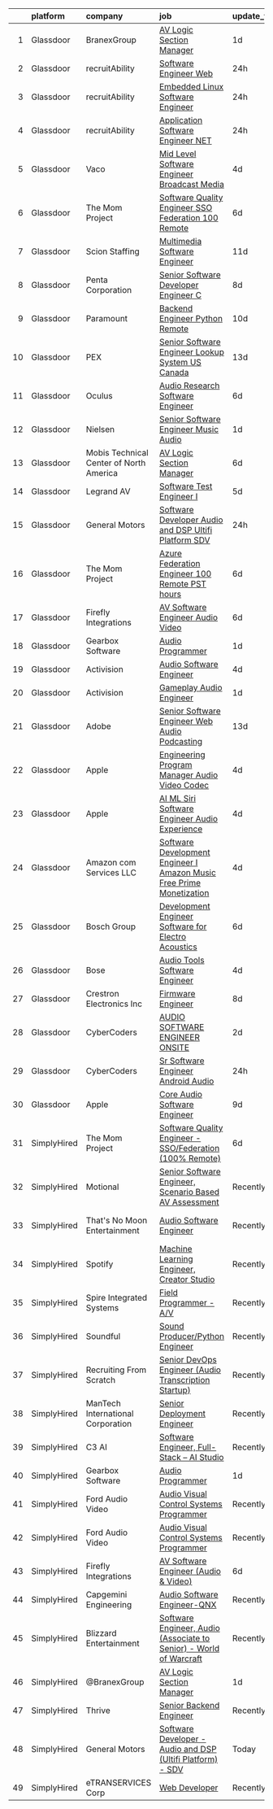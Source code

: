 

|    | platform    | company                                 | job                                                                                                                                                                                                                                                                                                                                                                                                                                                                                                                                                                                                                                                                                                                                                                                                                                                                                                                                                                                                                                                                                                                                                                                                                                                                                                                                                                                                 | update_time   | location                        |
|---:|:------------|:----------------------------------------|:----------------------------------------------------------------------------------------------------------------------------------------------------------------------------------------------------------------------------------------------------------------------------------------------------------------------------------------------------------------------------------------------------------------------------------------------------------------------------------------------------------------------------------------------------------------------------------------------------------------------------------------------------------------------------------------------------------------------------------------------------------------------------------------------------------------------------------------------------------------------------------------------------------------------------------------------------------------------------------------------------------------------------------------------------------------------------------------------------------------------------------------------------------------------------------------------------------------------------------------------------------------------------------------------------------------------------------------------------------------------------------------------------|:--------------|:--------------------------------|
|  1 | Glassdoor   | BranexGroup                             | [AV Logic Section Manager](https://www.glassdoor.com/partner/jobListing.htm?pos=118&ao=1136043&s=58&guid=000001823e6d7d3cbe073aba6201130c&src=GD_JOB_AD&t=SR&vt=w&ea=1&cs=1_5b5090f7&cb=1658904739475&jobListingId=1008028454242&jrtk=3-0-1g8v6qvbgkluo801-1g8v6qvc0i7lu800-9851aa10dc6882ce-)                                                                                                                                                                                                                                                                                                                                                                                                                                                                                                                                                                                                                                                                                                                                                                                                                                                                                                                                                                                                                                                                                                      | 1d            | Plymouth, MI                    |
|  2 | Glassdoor   | recruitAbility                          | [Software Engineer  Web](https://www.glassdoor.com/partner/jobListing.htm?pos=105&ao=1110586&s=58&guid=000001823e6d7d3cbe073aba6201130c&src=GD_JOB_AD&t=SR&vt=w&ea=1&cs=1_7c519e62&cb=1658904739473&jobListingId=1008031057198&cpc=444700D72F2ECBCE&jrtk=3-0-1g8v6qvbgkluo801-1g8v6qvc0i7lu800-1ea6d307cc951184--6NYlbfkN0CGG9KWCDlpnNsyBDyIiP_Q0811kl3MMa1wmNp0I1WtkTaTZU1gJWaiKEGe9oYuZ3C2NzkaQRBblHWZoDUFk0zLPMKPVyJs_vC1tLp3Bf38XoaaPxSk-Exb2mnTisSQfCDAoSB2vWZkHPOXQMp6Iozq15RmlQ2X-j5NphZ_-E0VNDi7CqdC26_pjgqCwh4qbpl-eC4BG8CZM0aiCOasa04km6rCn9z2tlO6me7Emz_H6QPz7gzYlRZlKIMq-3OxjeZpU8tblXHkZ1HLqtLzTWip_kDTR7fN54Y_PbsTcKB7jcjYcNQmnVOgvUY4dECIvBfV6cQAA2mkZo-7n0_ueyr-1Ng7vBHEhApErmdrbtZJj780dndZ2RXzaz7Be4dmy5fuCBd8JRKled6tno8w0wIdeRKSL6Y2kBmqpDEIXUxfDma0R-yYxhhk0KUhK_8aPAk5vxP6EUpXeM_o9aqYHBh1zF9lJ5LzS8Ij3xmWnx4Aw8aydWliMx9KhyXhRuvucnoYdguKFqMaEM0U7r2eO24B)                                                                                                                                                                                                                                                                                                                                                                                                                                                                                                                   | 24h           | Anaheim, CA                     |
|  3 | Glassdoor   | recruitAbility                          | [Embedded Linux Software Engineer](https://www.glassdoor.com/partner/jobListing.htm?pos=109&ao=1110586&s=58&guid=000001823e6d7d3cbe073aba6201130c&src=GD_JOB_AD&t=SR&vt=w&ea=1&cs=1_69a8bf01&cb=1658904739474&jobListingId=1008031057199&cpc=1FDE87803EF93CD3&jrtk=3-0-1g8v6qvbgkluo801-1g8v6qvc0i7lu800-5787ffd39ebcdb87--6NYlbfkN0CGG9KWCDlpnNsyBDyIiP_Q0811kl3MMa1wmNp0I1WtkTaTZU1gJWaiKEGe9oYuZ3C2NzkaQRBblJZ8gZzWWaitMSd4DQiC5AvGwKHFgo03CpgR-C7-cISW3fwBMtoz6jusv8QIsbB0piaupePmNCMtyO_EdV57wnubW0iIDzIoFjzEx_XQlzoiSAL-EzwIqVOdN3M0_cCLhWFE_lJ2nDvky0GZcB9nI2wmoeLpIXwd4Q0TNOCBBrsXs10QS5gFNjV6cfQvEfIEt341dQhbeOsmWE2irk8Vtl3JJZlvES_pFWltqpg1Vv0hKVjHkf0jX1_zahASygdVXyeVfvFaSrz1-9xoC4LhxzcnvaXP_9WT57mU8q0mR0QV6dAz6VMq8reDS0izhxw4dSlKOgrha9r46WqK9dj9WUwyKvQwGqbliGnuvHTZo9fsqRM21q92a-au6FdODDVnUGNRg969NGODxzy-B-dgDOmOMW-IO1kq3l4_4L0fc3GX3vzIy5UIni8unGBr_JzJyhR8vBTdtM9c)                                                                                                                                                                                                                                                                                                                                                                                                                                                                                                         | 24h           | Anaheim, CA                     |
|  4 | Glassdoor   | recruitAbility                          | [Application Software Engineer  NET](https://www.glassdoor.com/partner/jobListing.htm?pos=113&ao=1110586&s=58&guid=000001823e6d7d3cbe073aba6201130c&src=GD_JOB_AD&t=SR&vt=w&ea=1&cs=1_fe52fb1d&cb=1658904739474&jobListingId=1008031057197&cpc=8795CF9063CD573D&jrtk=3-0-1g8v6qvbgkluo801-1g8v6qvc0i7lu800-db54627a3c68aac4--6NYlbfkN0CGG9KWCDlpnNsyBDyIiP_Q0811kl3MMa1wmNp0I1WtkTaTZU1gJWaiKEGe9oYuZ3C2NzkaQRBblLW0zTGTIpcvQ50OZeWq3Q-5Eyyq3_gR3mHrplbf4Ln5n1r5zSVC8vVDr35ZUbpdInUZa15ppq04MSBkyzXf0Y3zIgs5ywCWPQJmK24OvwrSUMuRO6OqKiH5pIOl8m7DYJZjDWZXY9r-_De2MuS2K4M3WJB_s_ugR51T_4GR4oQdtKyqIQpAoDWPNEUB6L79TcmNNPZUbxMdMkBjINl53xiLCljaMcFh7UdjgmsBDY0X44urplavrtNVOkADZ7666zXAu2pRkR3P8dhvd-QRzNHQ2BOEZKZx9_WJgInwIR0sIqnwgSYXhb6oKVuwZvPZBLUQHpFXqTBUON-1mcYOSFfWZ59J2L_Fh-_TaFgj7sz-sXsKigPEKviklL7Y9o8QzLiFar1SilHCeEbfGoDLjxV7ZSKSlrmhAHm3ERJefQgTF_ABo5umkIuBT1bptlCb-w%3D%3D)                                                                                                                                                                                                                                                                                                                                                                                                                                                                                                           | 24h           | Anaheim, CA                     |
|  5 | Glassdoor   | Vaco                                    | [Mid Level Software Engineer   Broadcast Media](https://www.glassdoor.com/partner/jobListing.htm?pos=110&ao=1110586&s=58&guid=000001823e6d7d3cbe073aba6201130c&src=GD_JOB_AD&t=SR&vt=w&ea=1&cs=1_edf7bb9d&cb=1658904739474&jobListingId=1008023491914&cpc=47CFDC01B3F81FAC&jrtk=3-0-1g8v6qvbgkluo801-1g8v6qvc0i7lu800-2c1164aedf14680d--6NYlbfkN0D_sybMACCpf9B-677oK5j6rPldVB6BlrVvFjO_o-GJZbzuF-qh4PxErFUqfUsv_6uq3yj-33fVAxdJpDEnhEj4Go-dQXG2i_nhdrozdxOLclYIRSSSNJiq9UBc2R3iAXgSLoloWxVkJR526trhTG__PWL5HPc0h23cLdACsLcDpz6wkqU4u1lorsS3YI19Q1GaImSa-baXxDp4KhlmpmDqlFP2-DE8iE9NsCqS86DerWD8xieyr6Yn8NRMqJVg0ByNzCQjRAitwgO3kyHf0-tHL-8qDC51LkpZMH_u1u-sYqXaQIWIc6dLphU4OP4iO1Yc1V8ukfoQeAct0x5MsNQsC7uMIEK7Y7JpxOsJjxRt1NV3K87dmJL2lTGhg0-YbLuqo3i3D01EP4eFEhuyOMgb-mmjbYDI3PwxMq7b38aSP5WtIsrisNWTdm7C1tIgQFV8otNgNGta9RETPQFb22dvSTx3irhHyJvqjOuGTZvdn64N09q7bgU4vpCFmdLrOphyd0DmBrB4upCriNAtFKCp4iTewZUkYhYpe5Skf7hqHA%3D%3D)                                                                                                                                                                                                                                                                                                                                                                                                                                                                | 4d            | Raleigh, NC                     |
|  6 | Glassdoor   | The Mom Project                         | [Software Quality Engineer   SSO Federation  100  Remote ](https://www.glassdoor.com/partner/jobListing.htm?pos=103&ao=1110586&s=58&guid=000001823e6d7d3cbe073aba6201130c&src=GD_JOB_AD&t=SR&vt=w&cs=1_adf73c3b&cb=1658904739473&jobListingId=1008018551507&cpc=F4EED0218A761C36&jrtk=3-0-1g8v6qvbgkluo801-1g8v6qvc0i7lu800-3e1a87dcc98443d2--6NYlbfkN0BDp_epf89aHDQhKpPegNJQ_ldQpEFZQsM9OcONMGxWx6pU56EKHF58QjVdAUvn2gWVmvAd_inPnR9euSddigS-rwhZy0h3k1uwNYB1ePWSzOShO60VWM08rFIE3U4lP4vnIxQ6nlFF69Y-VIcQZh3d3xw-DgyD_6ZfJMlInQX44cLSPcIBwGQpusW9O-DhVIpzg33DA8U92ySDo17IzlR259pb7XF1OFDIOHWmE6RemMiJEQZguv5DT8N1v3StZW84xgnRe652Kl4spYrVRuz1GNTj4mc23OXF95WQ7EcCTnIImj5QeoH96LOL62DLl4tXNLv9VJThA3DSVqxpIEfdjkmgJwmrR94dRpWmaFAYszx79266CVQcj7odXLT56xeClkIuxeJCgpdm6vj3jV_H_0cgwoXgRC5tSJc5turYHD2zqcrhCIGi_u5PuGuviWy7tEmTwvqxLWZNceTKyxxqe0VeCxnxnQZ8p8XzNv5308QfCTdKWSNXzDy3olb9YbyGpeEosoKKhX0TRn6qEYLqzoY9Tlh0TX9Pa-1dIjB63SqR6sD0F7VimsXKitqRWmOwFSDTUuuSeg%3D%3D)                                                                                                                                                                                                                                                                                                                                                                                                                          | 6d            | Remote                          |
|  7 | Glassdoor   | Scion Staffing                          | [Multimedia Software Engineer](https://www.glassdoor.com/partner/jobListing.htm?pos=108&ao=1110586&s=58&guid=000001823e6d7d3cbe073aba6201130c&src=GD_JOB_AD&t=SR&vt=w&ea=1&cs=1_6f7e62be&cb=1658904739473&jobListingId=1008008577735&cpc=D2F1DE17EE1F43B9&jrtk=3-0-1g8v6qvbgkluo801-1g8v6qvc0i7lu800-86843f5f6ef372c1--6NYlbfkN0AxNjU9wWOnkzYrjpAN9mGGJnqCtvXlnsxswceXA4p8arctmlbenC8IxdF6uPF1Mr83u4JysOfJ9jXAqcnIyixLc8sR0avTryqxqhsjIuS_un4kaGkiHc7oTRCi6_p0ngKXsuD1TtQf061AssfLmW1cSOet3uXlgmtmcBNsC50wWFHvEK6xQpPK0YYeAyDZrSqU-tgnFdx4OJbO_Ep6c4ICmmwcYbLn4evFE2I_4wtPLxlrNDNsgST9kcqQwOnGDrHLT24jRSxO3R_DFDv6_Ltx5zjh9iO0XcSIw0umKFann5gDOmKVkS1kvmMAyNfiRfS-wpvLPX1FUhqAEzS516kmA8eoTcJwQpbct4ElJ4QV_9Ug8bLyJrle2rPm21wm2vAYUNDRu2_bk-9gP46xZsyRUEEBIgiH1FmTlhbpu4OLl_b8TBZHjgY1NjqttJ9XKAdAgnf9srw2suv6sJcvkn7Zzk_cbKt2N1btTRQ4x7sZ8is2o-n_s0qcwiH-1X6O_mLYy2MK4FhiEnALz9NiOLpe)                                                                                                                                                                                                                                                                                                                                                                                                                                                                                                             | 11d           | Redmond, WA                     |
|  8 | Glassdoor   | Penta Corporation                       | [Senior Software Developer   Engineer   C  ](https://www.glassdoor.com/partner/jobListing.htm?pos=117&ao=1136043&s=58&guid=000001823e6d7d3cbe073aba6201130c&src=GD_JOB_AD&t=SR&vt=w&ea=1&cs=1_228a7c2e&cb=1658904739475&jobListingId=1008012139422&jrtk=3-0-1g8v6qvbgkluo801-1g8v6qvc0i7lu800-d2b6598b37c4349b-)                                                                                                                                                                                                                                                                                                                                                                                                                                                                                                                                                                                                                                                                                                                                                                                                                                                                                                                                                                                                                                                                                    | 8d            | New Orleans, LA                 |
|  9 | Glassdoor   | Paramount                               | [Backend Engineer   Python  Remote ](https://www.glassdoor.com/partner/jobListing.htm?pos=122&ao=1136043&s=58&guid=000001823e6d7d3cbe073aba6201130c&src=GD_JOB_AD&t=SR&vt=w&cs=1_dd0fdf00&cb=1658904739475&jobListingId=1008009866952&jrtk=3-0-1g8v6qvbgkluo801-1g8v6qvc0i7lu800-bc754100c4c9abf7-)                                                                                                                                                                                                                                                                                                                                                                                                                                                                                                                                                                                                                                                                                                                                                                                                                                                                                                                                                                                                                                                                                                 | 10d           | New York, NY                    |
| 10 | Glassdoor   | PEX                                     | [Senior Software Engineer   Lookup System  US  Canada ](https://www.glassdoor.com/partner/jobListing.htm?pos=121&ao=1136043&s=58&guid=000001823e6d7d3cbe073aba6201130c&src=GD_JOB_AD&t=SR&vt=w&cs=1_1d5d8ba0&cb=1658904739475&jobListingId=1008002579764&jrtk=3-0-1g8v6qvbgkluo801-1g8v6qvc0i7lu800-c509ac628109f22c-)                                                                                                                                                                                                                                                                                                                                                                                                                                                                                                                                                                                                                                                                                                                                                                                                                                                                                                                                                                                                                                                                              | 13d           | Remote                          |
| 11 | Glassdoor   | Oculus                                  | [Audio Research Software Engineer](https://www.glassdoor.com/partner/jobListing.htm?pos=119&ao=1136043&s=58&guid=000001823e6d7d3cbe073aba6201130c&src=GD_JOB_AD&t=SR&vt=w&cs=1_45154a98&cb=1658904739475&jobListingId=1008017393220&jrtk=3-0-1g8v6qvbgkluo801-1g8v6qvc0i7lu800-6725b1efade4b900-)                                                                                                                                                                                                                                                                                                                                                                                                                                                                                                                                                                                                                                                                                                                                                                                                                                                                                                                                                                                                                                                                                                   | 6d            | Seattle, WA                     |
| 12 | Glassdoor   | Nielsen                                 | [Senior Software Engineer  Music   Audio](https://www.glassdoor.com/partner/jobListing.htm?pos=126&ao=1136043&s=58&guid=000001823e6d7d3cbe073aba6201130c&src=GD_JOB_AD&t=SR&vt=w&cs=1_c0cc387e&cb=1658904739476&jobListingId=1008029553879&jrtk=3-0-1g8v6qvbgkluo801-1g8v6qvc0i7lu800-9f06dd9f8afff20d-)                                                                                                                                                                                                                                                                                                                                                                                                                                                                                                                                                                                                                                                                                                                                                                                                                                                                                                                                                                                                                                                                                            | 1d            | Emeryville, CA                  |
| 13 | Glassdoor   | Mobis Technical Center of North America | [AV Logic Section Manager](https://www.glassdoor.com/partner/jobListing.htm?pos=128&ao=1136043&s=58&guid=000001823e6d7d3cbe073aba6201130c&src=GD_JOB_AD&t=SR&vt=w&cs=1_5429cfcb&cb=1658904739476&jobListingId=1008018294087&jrtk=3-0-1g8v6qvbgkluo801-1g8v6qvc0i7lu800-3192ab087a56f6d5-)                                                                                                                                                                                                                                                                                                                                                                                                                                                                                                                                                                                                                                                                                                                                                                                                                                                                                                                                                                                                                                                                                                           | 6d            | Plymouth, MI                    |
| 14 | Glassdoor   | Legrand AV                              | [Software Test Engineer I](https://www.glassdoor.com/partner/jobListing.htm?pos=115&ao=1136043&s=58&guid=000001823e6d7d3cbe073aba6201130c&src=GD_JOB_AD&t=SR&vt=w&cs=1_ccd968df&cb=1658904739475&jobListingId=1008020063938&jrtk=3-0-1g8v6qvbgkluo801-1g8v6qvc0i7lu800-0d8343df0ec0aa3a-)                                                                                                                                                                                                                                                                                                                                                                                                                                                                                                                                                                                                                                                                                                                                                                                                                                                                                                                                                                                                                                                                                                           | 5d            | United States                   |
| 15 | Glassdoor   | General Motors                          | [Software Developer   Audio and DSP  Ultifi Platform    SDV](https://www.glassdoor.com/partner/jobListing.htm?pos=114&ao=1136043&s=58&guid=000001823e6d7d3cbe073aba6201130c&src=GD_JOB_AD&t=SR&vt=w&cs=1_7570f25b&cb=1658904739474&jobListingId=1008031180178&jrtk=3-0-1g8v6qvbgkluo801-1g8v6qvc0i7lu800-8595829da8f1ae67-)                                                                                                                                                                                                                                                                                                                                                                                                                                                                                                                                                                                                                                                                                                                                                                                                                                                                                                                                                                                                                                                                         | 24h           | Warren, MI                      |
| 16 | Glassdoor   | The Mom Project                         | [Azure Federation Engineer  100  Remote  PST hours ](https://www.glassdoor.com/partner/jobListing.htm?pos=106&ao=1110586&s=58&guid=000001823e6d7d3cbe073aba6201130c&src=GD_JOB_AD&t=SR&vt=w&cs=1_e4b21392&cb=1658904739473&jobListingId=1008018551550&cpc=1160948BCBA38B5B&jrtk=3-0-1g8v6qvbgkluo801-1g8v6qvc0i7lu800-dc1b835558c53ab4--6NYlbfkN0BDp_epf89aHDQhKpPegNJQ_ldQpEFZQsM9OcONMGxWx6pU56EKHF58QjVdAUvn2gWVmvAd_inPnavJ0bVsH-kOUhtfeaiiWnfEkkNGQnNDedJUM2yoGCcoy_fT76vHmBA4pusH6HeHidQSpJPEvFPERgE8T-oEVjc-JVNiEzXXG7cjIqstu1zSY68PunLaErYmnMi7HdAuEz5fEqQ9tUMNYOmK9ItJLDyDa2oZsJ_JP0tCknD5oEFiLbgE4XYJeyxYPFwG9--atjPOHijcdfJHvG9TCxMSLs534J2xKJeDcBHo6yZ1VeCHPTa4MVJCquZaE-SQRWiRIrcFTFZVBu0itIwYTh0dYambXsluxv9TLWFoo9GfOA3e0ALHnmxYO9c4MSut6FQhfrob8fUfxGYdfyCXAb3-zus5wfMP-2ltmnRWFPZ_LbomyM_VopvtIZIgM6r_3XSXeXY2QaYidGa_EvcHCNa7jH_CHvbPg412lXpTGYlfMuInl4B2wXRF_1k7FlR4zXLt-Urjnkmx2FkeTWoRFFu8Lyr0OOot5PBWzzdfxmjLDCVokoRyMeBXB6sXE7FU21DeVg%3D%3D)                                                                                                                                                                                                                                                                                                                                                                                                                                | 6d            | Remote                          |
| 17 | Glassdoor   | Firefly Integrations                    | [AV Software Engineer  Audio   Video ](https://www.glassdoor.com/partner/jobListing.htm?pos=101&ao=1110586&s=58&guid=000001823e6d7d3cbe073aba6201130c&src=GD_JOB_AD&t=SR&vt=w&ea=1&cs=1_a1c07770&cb=1658904739472&jobListingId=1008016810687&cpc=9FE5D8D7282D4400&jrtk=3-0-1g8v6qvbgkluo801-1g8v6qvc0i7lu800-ede825354504ebea--6NYlbfkN0CJTHzbIAHSyXxiHmYK_TnQchCbzo3OrK2GLYjXk8bP1_eUBT7URC43d18oEHegYHL6LbXjiln6EQQhTRWsdOCMxpTXOOIJd-ft-zYjyaBTKfiqz6OafoxtmKDMYFh1B38HLHoVwoYXE1SZXhsSytJsWu0ZE3lBwF7-k3HlclxlX7e6qCLCO6Frt7NfenvtFhAG99VNNpFUHwi-z2QyKnzZhc3xSGBaGT6bnNHUQrNQ8lLsPpcxNhv4CW8XKHKpzLNdw14VWhl1ZdECpFjCtYE2rzTM5F61S9B-XuOchosZZ0mNPR8fKtlxg7pspojBUWGW0SLRmnyR7ECfFYO0m9zw6ExusYJAorXuUxqZfidfrcPMJtPzkZ7c0fyhVIm11AmlF40Vb1cqHOX92wyS8YOqzI7VNfMQNsq2KoZT_3JSQXF--siRIil1YrTLldLlLrP-BwtSTDwoqW__OMMI9QmPTo3tbTma07AP5m5ucgaqA15kpfwKoGn2bcmIxxk_9XdtUQ5LmpS4bNh975wpU3uq)                                                                                                                                                                                                                                                                                                                                                                                                                                                                                                     | 6d            | Middlebury, IN                  |
| 18 | Glassdoor   | Gearbox Software                        | [Audio Programmer](https://www.glassdoor.com/partner/jobListing.htm?pos=120&ao=1136043&s=58&guid=000001823e6d7d3cbe073aba6201130c&src=GD_JOB_AD&t=SR&vt=w&ea=1&cs=1_c101502e&cb=1658904739475&jobListingId=1008029192403&jrtk=3-0-1g8v6qvbgkluo801-1g8v6qvc0i7lu800-c9ed84f43b7c67d5-)                                                                                                                                                                                                                                                                                                                                                                                                                                                                                                                                                                                                                                                                                                                                                                                                                                                                                                                                                                                                                                                                                                              | 1d            | Frisco, TX                      |
| 19 | Glassdoor   | Activision                              | [Audio Software Engineer](https://www.glassdoor.com/partner/jobListing.htm?pos=124&ao=1136043&s=58&guid=000001823e6d7d3cbe073aba6201130c&src=GD_JOB_AD&t=SR&vt=w&cs=1_0b56d580&cb=1658904739475&jobListingId=1008022510668&jrtk=3-0-1g8v6qvbgkluo801-1g8v6qvc0i7lu800-8659bb60d04a5ae6-)                                                                                                                                                                                                                                                                                                                                                                                                                                                                                                                                                                                                                                                                                                                                                                                                                                                                                                                                                                                                                                                                                                            | 4d            | Santa Monica, CA                |
| 20 | Glassdoor   | Activision                              | [Gameplay Audio Engineer](https://www.glassdoor.com/partner/jobListing.htm?pos=116&ao=1136043&s=58&guid=000001823e6d7d3cbe073aba6201130c&src=GD_JOB_AD&t=SR&vt=w&cs=1_5007d3af&cb=1658904739475&jobListingId=1008028741708&jrtk=3-0-1g8v6qvbgkluo801-1g8v6qvc0i7lu800-4933dff44d5a629c-)                                                                                                                                                                                                                                                                                                                                                                                                                                                                                                                                                                                                                                                                                                                                                                                                                                                                                                                                                                                                                                                                                                            | 1d            | Woodland Hills, CA              |
| 21 | Glassdoor   | Adobe                                   | [Senior Software Engineer  Web   Audio   Podcasting ](https://www.glassdoor.com/partner/jobListing.htm?pos=127&ao=1136043&s=58&guid=000001823e6d7d3cbe073aba6201130c&src=GD_JOB_AD&t=SR&vt=w&cs=1_1ecf6a56&cb=1658904739476&jobListingId=1008002518254&jrtk=3-0-1g8v6qvbgkluo801-1g8v6qvc0i7lu800-64add86b6b132821-)                                                                                                                                                                                                                                                                                                                                                                                                                                                                                                                                                                                                                                                                                                                                                                                                                                                                                                                                                                                                                                                                                | 13d           | New York, NY                    |
| 22 | Glassdoor   | Apple                                   | [Engineering Program Manager   Audio  Video  Codec](https://www.glassdoor.com/partner/jobListing.htm?pos=102&ao=1110586&s=58&guid=000001823e6d7d3cbe073aba6201130c&src=GD_JOB_AD&t=SR&vt=w&cs=1_90b59642&cb=1658904739472&jobListingId=1008022113387&cpc=F41FEAB56D215062&jrtk=3-0-1g8v6qvbgkluo801-1g8v6qvc0i7lu800-971a58e92b8283fe--6NYlbfkN0BvKrLyj5gPmtZO9T8euul8TCxuuKNOtzRJOomxnwSEodTz2Bc-sPZlADHp0xxmf8VvC_9n7__N-GBNTWFrNoRta5Vqzr78Tw-Rk5LTzpATs3WCUWuZYgJGwd0PuuSiO13ouRrSmkvapG3--HjY1XEHjTkF1vSIipamUnG7dLq1EVtztUkhFL1jobwTtywGB8u-tpGyUCVxGgJ_jDnzbkBMTjDjxVeK6z9ZO8ZoNhzRoJWWZLK_9FIbzBKcMD-X7dda-c81ukpqECeAyYokeKo69rs3XtjwDAaKUx5sDc9mQyedLMD9zTdZsvBKrMGuGTO7KbPooW2dRBBZ2RZ_nFdqYpe0GGF1VKrBQkWiWmcFessh_gQ1M1y7qzUIAaykDMABkW0H0jekj3YkBfgHIOYc6JwNMw6CgNLKZtZV2_FJIQYzIh6SHGo_RV_9VwMjZv3EXwW4mCQHshXD2rI_0UtH5IsY94XAS1GHGFw82Ga-dH7_d5jH6ZLT3LlDB3n9kIr_kajNqwxO2y2eehzJ1QHAcbc9LPgFH1ryvNA2CunikBRG9eIyzadn64hVRIDM4Nq-p5Oh-AJxBDYQqr-afR7lk_WW3cgOoOWPRgv0s2Mdiit0QSMMGD1z_okXS6l3Z-nhW1QM1YsfmxXWsG0a7_naV2L1rvNyovLOMt3B3RcocwHPcxKVKx-jfaXuiYaZp4YTzeun2fSyFcgzpNxonD0F0nhWZ-NNpGoKYtez5q1Qi-uJ0nJb2FO0TVnRq8tJXB8qtwFNKy7Y5HZ5QezlKULO6nD3CSz7ZOdLubqHnE7cm8_9YSPX1pfYDdTIYOoSi3kGIj5Jg6rCvu6fn4x62dsxxKuiLyBvw51BjIjLZigRt4a4kHzp9SH9O8qngTcONMerhd8Mk-iuXve7sIIWFdKhm6KS7Tp5S7wvk-6nBg8F6e8qLDiyv3O_BW-pk-BZK6q4e7bvSETbMXxpmhLsU5zcDF3nQCuwUbynOxrYUdkyfA%3D%3D) | 4d            | Austin, TX                      |
| 23 | Glassdoor   | Apple                                   | [AI ML   Siri Software Engineer  Audio Experience](https://www.glassdoor.com/partner/jobListing.htm?pos=104&ao=1110586&s=58&guid=000001823e6d7d3cbe073aba6201130c&src=GD_JOB_AD&t=SR&vt=w&cs=1_17cd1f95&cb=1658904739473&jobListingId=1008024012027&cpc=F4EED0218A761C36&jrtk=3-0-1g8v6qvbgkluo801-1g8v6qvc0i7lu800-9010fb2009524642--6NYlbfkN0BvKrLyj5gPmtZO9T8euul8TCxuuKNOtzRJOomxnwSEodTz2Bc-sPZl1dBMH13w-jNXNONIP_H_BEVYxjYrkTZmqZxjUy-7kbpo_bS5bn0jthbTKhOjB1wQk0bNkvkR4kOia9RoL04MCf_tYbSpNXeZStOp91DXU8hBYL-6ssWQGahZV33XevpQNahIC0wvy6zq8D7e7iBvvOWIVLhkdK1n_9u7oHannV67gEZhzfrl6ELCuqfQ-xEyOfhvEohFFYNX7_XoKXpbab0lZXeAgTLCVhaeFgUNqF48P6vgnYANTbCUnRC460tHNZJGfe0tk85g5vZLIiNMlvlN7pq8YFBNQvgYYvFFaxE8oRBpQa099I3EdSHUGUNWqHWxD4ykvaCZRc2w18_aYMmaEWVASjcVFq2WowzXf7Lb7MenHNy3M1Xm5q8JtKtHef5DErCpzTTQVLEHThqrFpn66iev4t_UXtxrFOGCdVdr2RWawaard0WkvqVaijol8RiQud_xYWkyPIRloD-mQ8S1gNPSWOkRWNa6bZon07u2KUm99LeQoCvBN8iVaZttPn3cPtbq5uj5HCR01lDYSgLmlLbYnP9iNNZ9hF7Zsl2ruhirT4l1Lp8JgwnmQoFAoy67MVYRs6E7PmkBb7FVMLSYZoIhvsdLHEg_GwpdFZLBBSADSCP-zbqEJ0OcSZ7puTm6f5G02JDpTfPvoSlSuFd2AVeiRyhvfcVxjLxROEw8DqHBXP3GssJQxgoMUJmc6wSbkdhDXqB_ExM2F5bI2YZ_n9c_Sn-IqVhZ3_11rcsmhPU0dBgY1-uZOIoGIpKo38U8wYRWkOC-tSWhHAVZ7NxLM6FXSd52j6qsGIc6BFLi8wg2DmTYGj2c95h-u_3p14vqpXflbUMmnePBdi2NxQPdb-R_uOIGLAeZic-4ytm8KwI9oytkwksNBLIeNkNN8SZaf7b-kjkfPvV-1S1fImCNiInq5GPUyNuBmXkGCc08EegdgwJDbA%3D%3D)  | 4d            | Seattle, WA                     |
| 24 | Glassdoor   | Amazon com Services LLC                 | [Software Development Engineer I  Amazon Music Free   Prime Monetization](https://www.glassdoor.com/partner/jobListing.htm?pos=123&ao=1136043&s=58&guid=000001823e6d7d3cbe073aba6201130c&src=GD_JOB_AD&t=SR&vt=w&cs=1_5e3bcd12&cb=1658904739475&jobListingId=1008023508726&jrtk=3-0-1g8v6qvbgkluo801-1g8v6qvc0i7lu800-160114cbca1f2e75-)                                                                                                                                                                                                                                                                                                                                                                                                                                                                                                                                                                                                                                                                                                                                                                                                                                                                                                                                                                                                                                                            | 4d            | San Francisco, CA               |
| 25 | Glassdoor   | Bosch Group                             | [Development Engineer  Software for Electro Acoustics](https://www.glassdoor.com/partner/jobListing.htm?pos=130&ao=1136043&s=58&guid=000001823e6d7d3cbe073aba6201130c&src=GD_JOB_AD&t=SR&vt=w&ea=1&cs=1_d0d4deb3&cb=1658904739476&jobListingId=1008018898570&jrtk=3-0-1g8v6qvbgkluo801-1g8v6qvc0i7lu800-f418d82148d04c75-)                                                                                                                                                                                                                                                                                                                                                                                                                                                                                                                                                                                                                                                                                                                                                                                                                                                                                                                                                                                                                                                                          | 6d            | Burnsville, MN                  |
| 26 | Glassdoor   | Bose                                    | [Audio Tools Software Engineer](https://www.glassdoor.com/partner/jobListing.htm?pos=125&ao=1136043&s=58&guid=000001823e6d7d3cbe073aba6201130c&src=GD_JOB_AD&t=SR&vt=w&cs=1_6818e491&cb=1658904739475&jobListingId=1008023325838&jrtk=3-0-1g8v6qvbgkluo801-1g8v6qvc0i7lu800-28a8ee5c65f161ae-)                                                                                                                                                                                                                                                                                                                                                                                                                                                                                                                                                                                                                                                                                                                                                                                                                                                                                                                                                                                                                                                                                                      | 4d            | Remote                          |
| 27 | Glassdoor   | Crestron Electronics Inc                | [Firmware Engineer](https://www.glassdoor.com/partner/jobListing.htm?pos=129&ao=1136043&s=58&guid=000001823e6d7d3cbe073aba6201130c&src=GD_JOB_AD&t=SR&vt=w&cs=1_867743b8&cb=1658904739476&jobListingId=1008013100826&jrtk=3-0-1g8v6qvbgkluo801-1g8v6qvc0i7lu800-a7e468b43761b07b-)                                                                                                                                                                                                                                                                                                                                                                                                                                                                                                                                                                                                                                                                                                                                                                                                                                                                                                                                                                                                                                                                                                                  | 8d            | Rockleigh, NJ                   |
| 28 | Glassdoor   | CyberCoders                             | [AUDIO SOFTWARE ENGINEER   ONSITE](https://www.glassdoor.com/partner/jobListing.htm?pos=111&ao=1110586&s=58&guid=000001823e6d7d3cbe073aba6201130c&src=GD_JOB_AD&t=SR&vt=w&ea=1&cs=1_1146915c&cb=1658904739474&jobListingId=1008025415201&cpc=F41FEAB56D215062&jrtk=3-0-1g8v6qvbgkluo801-1g8v6qvc0i7lu800-3bd16286be0991e9--6NYlbfkN0CpFJQzrgRR8WqXWK1qKKEqALWJw739KlKqr2H-MSI4eoBlI4EFrmor2FYZMP3muM1jAE7yYqBMhYdFXvXCy_BVIV-ojIczkDvGmxEd1bzLkaCTOwAcx95WftiXyUBtt9ZJ7NIXQRdj_sJwyWhgzrQ5fMfDCSyCSmRcSixAN4OjYZ6Jfr7jwL1R4WTrXaRvTXsXay0BHGFiOrkNHeADfED2PWUdXpxbsWL4frF-vKZS5WnQBYzxqUtEcYGWXCEDVlaQCAqN9_d-sTkH9S4ur-KIrVXe1KDSTzYqy2BCJ5lwQzCHWapxngXGhYhf8rKFzUviNtlYsqytjGHjPEg3o0hobEk9OF6vJQXIdB1HkkjgkDcaI5p3BHOgOn6wOx2AcuL2kmsWPSpqGKv3bnkVYMACO9dYjDM4sgReMkjScQJs_z7OB8b9krYGHD49GTnL5aS_OdgBcts7alva_Lp7JLPh_ZQautB02N1dW8OXGn-e-ubjg9stZYrwbeWZZ7uE0JDT2MRajwP59laD9h1bOIGoUOCnJUpowyKMrgGNNI6VkI3yTq8Bxm7Fn2QBhGy-ITj1dy1XDf-ycDWm0HyK9he9sEmlw19yC9GZ1xf_4AUg27GINHzyKVNd9jTyoIZogGlSnTZ6c8JMpR0gaVr5zNr3lgKZ5n60lWdI_0kMCY-7kWuwEoHIf2FRtlWkNcZxmxppWi2mmlnp9FVnmpsUOMpEdrPJ_-1kc5ph6cVxuHplxcemjOKTW7SkRj0TF4kl2GVLd2ZFZLEz78ESDtixCJ2Nknd8EivlXdzjJN6dL5pdZw8R5p9WwOsH0zhsfmiqcAP7hpKcVkOvH_e22iYQOMp1nYDHmlFdhl5AzoxLPGQAPY9XQMOkPrvfj9yjURwhALxhc9fOjNFaPJIiQPpThnU1IgfdmWgUwwScV7YKAZ9MxM_Rv01ikGGqDqKGs6BaavkYJg3WXJt4TBPg1HcpttCyUAm_DUew2bs%3D)                           | 2d            | San Jose, CA                    |
| 29 | Glassdoor   | CyberCoders                             | [Sr  Software Engineer   Android Audio](https://www.glassdoor.com/partner/jobListing.htm?pos=112&ao=1110586&s=58&guid=000001823e6d7d3cbe073aba6201130c&src=GD_JOB_AD&t=SR&vt=w&ea=1&cs=1_131f7ed0&cb=1658904739474&jobListingId=1008031372206&cpc=C4A69CCDBB3B9599&jrtk=3-0-1g8v6qvbgkluo801-1g8v6qvc0i7lu800-7b1f09c30120f7d1--6NYlbfkN0CpFJQzrgRR8WqXWK1qKKEqALWJw739KlKqr2H-MSI4eoBlI4EFrmor2FYZMP3muM007RrdafLUGIHsKgXhtU7HscedX8ggTr98qVTlx9jzy59BRba50st65duFyB0ZVhsvMJKCkCful77D3E7j0xL3bKUm4I_wx-m2UQ6tDQ6D4p-EdjJbOe6H9OyxZCkqlz8hXR3NncK5Ki559IBWYARnNPrYQTVhwyUZiQlcXyxLJ0MiAP3XuEwUYYACcBtm1GIT3ByiM8Jk7E8U-ELKfYVwstoUEMYL4Sdjx0J5uEG9hJFYaBowTV0-Zc12vI2RiEOGNhQmTkvn3GCDtNaSn2SRceeXt5K641G4jHdzNKNyaYllF2pQ6e6k3Du_cuDgLJfjlNdz9CFeS8w_DfJwECsQraNiXbjU9n-TM-b49OdlsZNbu_NpvPclVAx7c0S5m_fngH-Uxg-PsygzzZbM9JqjAwqCFPUFwJqVzja8X7fSvfCe5zvPiSaXPVPLbhHEhmmM9vfgGIMitGdGRzeiwXCCMuFlGZyCjiHlgWfAJRk4W3x9LeozsAOcAW2qht3dnztrKcNM3SYQIWrC0S3AGXVB-P1eYJ8QTI6w4CkZF6ME7S-CsEzaDB1DUVVxbZzV4M21mAHuH38AjEziB9-xV6yithM8uzQIW3ry4C5LRunYlyfxaBp3hI49fTz-lPky7MjqApt-25NRtJV7OsSGZ-UFM5Cid--6o2IRfjdRrqH57L4Lqy7mnvK7g58nS6-podTot5xtfciIzyVuQrHDPZ33jpzBWE99hbUtUBvNy3PgrTsEY-6Z-nmJij-S4lhwLueOXWZnrH80IcFyYe3VMLwgF__tUJQF0K1v1nqy_46govYx22MWevrFLaw1hFXmmxEemHcfMJB6nHb5RcCpB-Sp1cchEBV-g6hQHJftRh7tE4KwNRh3lxziKLOZw6ohHZvWef2LvMKKJhVXOMenQMpiFswChtYIWyGkbXDJbC6jhw%3D%3D)        | 24h           | Encinitas, CA                   |
| 30 | Glassdoor   | Apple                                   | [Core Audio Software Engineer](https://www.glassdoor.com/partner/jobListing.htm?pos=107&ao=1110586&s=58&guid=000001823e6d7d3cbe073aba6201130c&src=GD_JOB_AD&t=SR&vt=w&cs=1_12525f79&cb=1658904739473&jobListingId=1008010117633&cpc=3BA4CE39D5B5DEF5&jrtk=3-0-1g8v6qvbgkluo801-1g8v6qvc0i7lu800-ced040b886f772b0--6NYlbfkN0BvKrLyj5gPmtZO9T8euul8TCxuuKNOtzRJOomxnwSEodTz2Bc-sPZl29JElYHfcoSRKsq68AVNiDcyVnK-LGYxcX0LBFdzR0aUDa4ZGNmWzNY0pY1aoSXDuA4k22fhhx50WxVe1GGX0knDpSWmYrI8apzLOaDvcxRqhxcxlaAWaQFjOX3prLBugL3sfvnZtoYBr_NDuutkjgcNANSfqvKlcLHUFd_Q5pMdOfuoGrYsljfzKLx5eRg4FzDa09iMc2Jt_9yOfe-voA_KI3DQD24o1banyd-JFaZRgS6MZw6zofVSPrxSblC9tvSeqYP45p0bB7FrvE3otTAKdvoRmEFcPV_g0e1YrmLq6xxN2JY3eqlszemU0YDcBIgsPjCuW0Dpq5RWfuy1tjrNGDYM_IB9rRuWY8V4PHRos-1ByPtRWizIIqb_Wm5ciak7FeI6ShwRfQXhfe1ZFUS274aU7hjjQtj4WRp-39IGiOVCnMT4KhhqO6sEg9UswdT-4gkBIM4EHGPxY90a471I5QnldowzTF2kD3MVxzsd-K-EmQ_Iz-0BWqDlmXte3N-06cAq8mYbfydnCYXMCdrJxKja6_J3IYKzagzL49mjZ2YwthTdiwwytvaKHzXevvNhV5tLWiBryGHblDkaS7RGKvHXNzjKCWJBidG2QggIEpDhD4PgY5Bad83RCAN7LFtJs3iUXPKRdKiD0G7joBgMEje2SUZ73ZK49jkUYo7fhzrsDao_BFbdrmBO4TD_RvqJa1-E3WgnDcdtzjqKygk70cOiCQ8ASLitBOT5hwDfMeL7L1Mz6BZg6aE0QWQ-ayrS5w9iEFVj8Nk8N1X1LHNBHHVkigphB2aU-FTyOWjdoNqkrZEyaWbkkR91jaLiMfK7PexxsB6CW86nOk2t_WnwfBD5ElqFeayHu1F_CGWuIbiE_TW-KEVBGTO4EHmwEb-pWqKsDMmBeY8D5_x78Q%3D%3D)                                                      | 9d            | Culver City, CA                 |
| 31 | SimplyHired | The Mom Project                         | [Software Quality Engineer - SSO/Federation (100% Remote)](https://www.simplyhired.com/job/wekJhJwok4zmzpCaD3W87L-l6rqi9yJtV1CQc9JKkPRC2WeYiKeqsQ?q=sound+developer)                                                                                                                                                                                                                                                                                                                                                                                                                                                                                                                                                                                                                                                                                                                                                                                                                                                                                                                                                                                                                                                                                                                                                                                                                                | 6d            | Remote                          |
| 32 | SimplyHired | Motional                                | [Senior Software Engineer, Scenario Based AV Assessment](https://www.simplyhired.com/job/yKoJJgDUJCDjuQooF3EtVxe0qYbAqqsWzQ9fggIxOvecc3Ky5lHSvQ?q=sound+developer)                                                                                                                                                                                                                                                                                                                                                                                                                                                                                                                                                                                                                                                                                                                                                                                                                                                                                                                                                                                                                                                                                                                                                                                                                                  | Recently      | Pittsburgh, PA                  |
| 33 | SimplyHired | That's No Moon Entertainment            | [Audio Software Engineer](https://www.simplyhired.com/job/PeHcY4nu4_AAV4ySAye_gbuB1HVyHY1ueTMtae_8GhH791BRHgMABQ?q=sound+developer)                                                                                                                                                                                                                                                                                                                                                                                                                                                                                                                                                                                                                                                                                                                                                                                                                                                                                                                                                                                                                                                                                                                                                                                                                                                                 | Recently      | Los Angeles, CA                 |
| 34 | SimplyHired | Spotify                                 | [Machine Learning Engineer, Creator Studio](https://www.simplyhired.com/job/bnNu0vH-gWzF7ZFA5MauF5HRIsdYKtxYS3Nir7I-kqV0Thsa5RU5LA?q=sound+developer)                                                                                                                                                                                                                                                                                                                                                                                                                                                                                                                                                                                                                                                                                                                                                                                                                                                                                                                                                                                                                                                                                                                                                                                                                                               | Recently      | New York, NY                    |
| 35 | SimplyHired | Spire Integrated Systems                | [Field Programmer - A/V](https://www.simplyhired.com/job/YpXiIqhvPQrEkz1ixQSVqF-TYtRjC-1UTDn8qKPdKcdE_yxcDWBb6A?q=sound+developer)                                                                                                                                                                                                                                                                                                                                                                                                                                                                                                                                                                                                                                                                                                                                                                                                                                                                                                                                                                                                                                                                                                                                                                                                                                                                  | Recently      | Troy, MI                        |
| 36 | SimplyHired | Soundful                                | [Sound Producer/Python Engineer](https://www.simplyhired.com/job/fKwTfqRWVzhZJJT6yoybTUB5_pL76wxlddnu6kqy2_naoU7JVaHVBQ?q=sound+developer)                                                                                                                                                                                                                                                                                                                                                                                                                                                                                                                                                                                                                                                                                                                                                                                                                                                                                                                                                                                                                                                                                                                                                                                                                                                          | Recently      | Remote                          |
| 37 | SimplyHired | Recruiting From Scratch                 | [Senior DevOps Engineer (Audio Transcription Startup)](https://www.simplyhired.com/job/q2ldxgdKcozF5bvrpnd-8v49BYOB_pb94YzI8B2sFh0RM-NQ8T8yiw?q=sound+developer)                                                                                                                                                                                                                                                                                                                                                                                                                                                                                                                                                                                                                                                                                                                                                                                                                                                                                                                                                                                                                                                                                                                                                                                                                                    | Recently      | Santa Barbara, CA +89 locations |
| 38 | SimplyHired | ManTech International Corporation       | [Senior Deployment Engineer](https://www.simplyhired.com/job/C0L7s8dKsJXUkS1bD_TyQFrNT4BDDiXiC8WVp6ZOF1PzFHz51SjQdg?q=sound+developer)                                                                                                                                                                                                                                                                                                                                                                                                                                                                                                                                                                                                                                                                                                                                                                                                                                                                                                                                                                                                                                                                                                                                                                                                                                                              | Recently      | Chantilly, VA                   |
| 39 | SimplyHired | C3 AI                                   | [Software Engineer, Full-Stack – AI Studio](https://www.simplyhired.com/job/w7odw9CW6-rAmc3SKnqDraVx_S3e7H2b_nRzXhSlA9-otNeYfFDpSA?q=sound+developer)                                                                                                                                                                                                                                                                                                                                                                                                                                                                                                                                                                                                                                                                                                                                                                                                                                                                                                                                                                                                                                                                                                                                                                                                                                               | Recently      | Redwood City, CA                |
| 40 | SimplyHired | Gearbox Software                        | [Audio Programmer](https://www.simplyhired.com/job/QKaLZZLpvI-tqEoQpZGFp6wMj9mATzUoJAtnvSZ3nvWq335SM8Lazg?q=sound+developer)                                                                                                                                                                                                                                                                                                                                                                                                                                                                                                                                                                                                                                                                                                                                                                                                                                                                                                                                                                                                                                                                                                                                                                                                                                                                        | 1d            | Frisco, TX                      |
| 41 | SimplyHired | Ford Audio Video                        | [Audio Visual Control Systems Programmer](https://www.simplyhired.com/job/s5I8ozO77TDb63Qd-4k6rWvLs_rITmiAb0mEQHH9m7Gz9QAsIgjISA?q=sound+developer)                                                                                                                                                                                                                                                                                                                                                                                                                                                                                                                                                                                                                                                                                                                                                                                                                                                                                                                                                                                                                                                                                                                                                                                                                                                 | Recently      | Phoenix, AZ +8 locations        |
| 42 | SimplyHired | Ford Audio Video                        | [Audio Visual Control Systems Programmer](https://www.simplyhired.com/job/s5I8ozO77TDb63Qd-4k6rWvLs_rITmiAb0mEQHH9m7Gz9QAsIgjISA?q=sound+developer)                                                                                                                                                                                                                                                                                                                                                                                                                                                                                                                                                                                                                                                                                                                                                                                                                                                                                                                                                                                                                                                                                                                                                                                                                                                 | Recently      | Phoenix, AZ                     |
| 43 | SimplyHired | Firefly Integrations                    | [AV Software Engineer (Audio & Video)](https://www.simplyhired.com/job/H21sGvOcfz9_B2NPPZzRFe3MlXiiyOeETTTJKoxPpVDVydl3IWmP_Q?q=sound+developer)                                                                                                                                                                                                                                                                                                                                                                                                                                                                                                                                                                                                                                                                                                                                                                                                                                                                                                                                                                                                                                                                                                                                                                                                                                                    | 6d            | Middlebury, IN                  |
| 44 | SimplyHired | Capgemini Engineering                   | [Audio Software Engineer-QNX](https://www.simplyhired.com/job/PukCn5c0YkczLS9XEUe4tc5PCt4zU0TPuQdkBzKm3vRCDZIU_1rfkQ?q=sound+developer)                                                                                                                                                                                                                                                                                                                                                                                                                                                                                                                                                                                                                                                                                                                                                                                                                                                                                                                                                                                                                                                                                                                                                                                                                                                             | Recently      | Remote                          |
| 45 | SimplyHired | Blizzard Entertainment                  | [Software Engineer, Audio (Associate to Senior) - World of Warcraft](https://www.simplyhired.com/job/odcnVPcL4QPACt7wzLJ3Ryp4adGbC-M3fWQGlTNGX7GyvAyEnceQ8w?q=sound+developer)                                                                                                                                                                                                                                                                                                                                                                                                                                                                                                                                                                                                                                                                                                                                                                                                                                                                                                                                                                                                                                                                                                                                                                                                                      | Recently      | Irvine, CA                      |
| 46 | SimplyHired | @BranexGroup                            | [AV Logic Section Manager](https://www.simplyhired.com/job/fhft6ANMqvW1cNwcHVECQ5CsgVwOGvL04ngpMjt8JWTh23u_GzZpTQ?q=sound+developer)                                                                                                                                                                                                                                                                                                                                                                                                                                                                                                                                                                                                                                                                                                                                                                                                                                                                                                                                                                                                                                                                                                                                                                                                                                                                | 1d            | Plymouth, MI                    |
| 47 | SimplyHired | Thrive                                  | [Senior Backend Engineer](https://www.simplyhired.com/job/UwOwACfKs8pVCyI2X1G4POwqD_Q_tnTcUJk-lqPdpP1nkxPRWbBCUw?q=sound+developer)                                                                                                                                                                                                                                                                                                                                                                                                                                                                                                                                                                                                                                                                                                                                                                                                                                                                                                                                                                                                                                                                                                                                                                                                                                                                 | Recently      | New York, NY                    |
| 48 | SimplyHired | General Motors                          | [Software Developer - Audio and DSP (Ultifi Platform) - SDV](https://www.simplyhired.com/job/BtMsaqqDN9PDvse5dVXsOrrY4f62pr86ZTsH1Ch-a_xFwOecKLEPxA?q=sound+developer)                                                                                                                                                                                                                                                                                                                                                                                                                                                                                                                                                                                                                                                                                                                                                                                                                                                                                                                                                                                                                                                                                                                                                                                                                              | Today         | Warren, MI                      |
| 49 | SimplyHired | eTRANSERVICES Corp                      | [Web Developer](https://www.simplyhired.com/job/OVptqnYpwPMei4f882rxdrzmQvZTUH4kmiOQ-AawYJUWxluk6NmwiQ?q=sound+developer)                                                                                                                                                                                                                                                                                                                                                                                                                                                                                                                                                                                                                                                                                                                                                                                                                                                                                                                                                                                                                                                                                                                                                                                                                                                                           | Recently      | Remote +1 location              |
